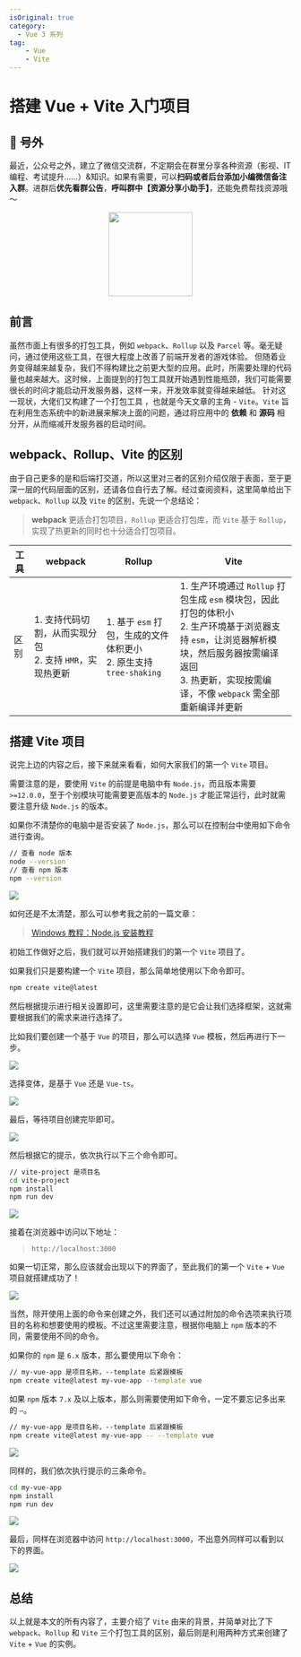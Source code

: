 ```yaml
---
isOriginal: true
category:
  - Vue 3 系列
tag:
    - Vue
    - Vite
---
```


# 搭建 Vue + Vite 入门项目

## 🎈 号外

最近，公众号之外，建立了微信交流群，不定期会在群里分享各种资源（影视、IT 编程、考试提升……）&知识。如果有需要，可以**扫码或者后台添加小编微信备注入群**。进群后**优先看群公告**，**呼叫群中【资源分享小助手】**，还能免费帮找资源哦～

<center>
<img src="/contact/wxgroup.jpg" width="150"> 
</center>

## 前言

虽然市面上有很多的打包工具，例如 `webpack`、`Rollup` 以及 `Parcel` 等。毫无疑问，通过使用这些工具，在很大程度上改善了前端开发者的游戏体验。
但随着业务变得越来越复杂，我们不得构建比之前更大型的应用。此时，所需要处理的代码量也越来越大。这时候，上面提到的打包工具就开始遇到性能瓶颈，我们可能需要很长的时间才能启动开发服务器，这样一来，开发效率就变得越来越低。
针对这一现状，大佬们又构建了一个打包工具 ，也就是今天文章的主角 - `Vite`。`Vite` 旨在利用生态系统中的新进展来解决上面的问题，通过将应用中的 **依赖** 和 **源码** 相分开，从而缩减开发服务器的启动时间。

## webpack、Rollup、Vite 的区别

由于自己更多的是和后端打交道，所以这里对三者的区别介绍仅限于表面，至于更深一层的代码层面的区别，还请各位自行去了解。经过查阅资料，这里简单给出下 `webpack`、`Rollup` 以及 `Vite` 的区别，先说一个总结论：

> **webpack** 更适合打包项目，`Rollup` 更适合打包库，而 `Vite` 基于 `Rollup`，实现了热更新的同时也十分适合打包项目。



| 工具 | webpack                                                      | Rollup                                                       | Vite                                                         |
| ---- | ------------------------------------------------------------ | ------------------------------------------------------------ | ------------------------------------------------------------ |
| 区别 | 1. 支持代码切割，从而实现分包<br />2. 支持 `HMR`，实现热更新 | 1. 基于 `esm` 打包，生成的文件体积更小<br />2. 原生支持 `tree-shaking` | 1. 生产环境通过 `Rollup` 打包生成 `esm` 模块包，因此打包的体积小<br />2. 生产环境基于浏览器支持 `esm`，让浏览器解析模块，然后服务器按需编译返回<br />3. 热更新，实现按需编译，不像 `webpack` 需全部重新编译并更新 |

## 搭建 Vite 项目

说完上边的内容之后，接下来就来看看，如何大家我们的第一个 `Vite` 项目。

需要注意的是，要使用 `Vite` 的前提是电脑中有 `Node.js`，而且版本需要 `>=12.0.0`，至于个别模块可能需要更高版本的 `Node.js` 才能正常运行，此时就需要注意升级 `Node.js` 的版本。

如果你不清楚你的电脑中是否安装了 `Node.js`，那么可以在控制台中使用如下命令进行查询。

```sh
// 查看 node 版本
node --version
// 查看 npm 版本
npm --version
```

![](assets/20220606-vite-quickstart/1bcdad701ebf4452baed219fc83acede.webp)

如何还是不太清楚，那么可以参考我之前的一篇文章：

>   [Windows 教程：Node.js 安装教程](https://cunyu1943.github.io/JavaPark/efficiency/windows/nodejs-install.html)



初始工作做好之后，我们就可以开始搭建我们的第一个 `Vite` 项目了。

如果我们只是要构建一个 `Vite` 项目，那么简单地使用以下命令即可。

```sh
npm create vite@latest
```

然后根据提示进行相关设置即可，这里需要注意的是它会让我们选择框架，这就需要根据我们的需求来进行选择了。

比如我们要创建一个基于 `Vue` 的项目，那么可以选择 `Vue` 模板，然后再进行下一步。

![](assets/20220606-vite-quickstart/15646dd536d24bd1bdec490bf9ef9947.webp)

选择变体，是基于 `Vue` 还是 `Vue-ts`。

![](assets/20220606-vite-quickstart/8643dfb26f7046f38dff61bf34412547.webp)

最后，等待项目创建完毕即可。

![](assets/20220606-vite-quickstart/398ba0dc8fac4c028ac08a91183ea9d9.webp)

然后根据它的提示，依次执行以下三个命令即可。

```sh
// vite-project 是项目名
cd vite-project 
npm install
npm run dev
```

![](assets/20220606-vite-quickstart/001f62742fa74ef18243ee2d6be11f1c.webp)

接着在浏览器中访问以下地址：

>   `http://localhost:3000`

如果一切正常，那么应该就会出现以下的界面了，至此我们的第一个 `Vite` + `Vue` 项目就搭建成功了！

![](assets/20220606-vite-quickstart/7ebab8a50d8b40d1b6dfd3d363b7420e.webp)

当然，除开使用上面的命令来创建之外，我们还可以通过附加的命令选项来执行项目的名称和想要使用的模板。不过这里需要注意，根据你电脑上 `npm` 版本的不同，需要使用不同的命令。

如果你的 `npm` 是 `6.x` 版本，那么要使用以下命令：

```sh
// my-vue-app 是项目名称，--template 后紧跟模板
npm create vite@latest my-vue-app --template vue
```

如果 `npm` 版本 `7.x` 及以上版本，那么则需要使用如下命令，一定不要忘记多出来的 `–`。

```sh
// my-vue-app 是项目名称，--template 后紧跟模板
npm create vite@latest my-vue-app -- --template vue
```

![](assets/20220606-vite-quickstart/191b34c683cd49f2a9b608ea24533267.webp)

同样的，我们依次执行提示的三条命令。

```sh
cd my-vue-app
npm install
npm run dev
```

![](assets/20220606-vite-quickstart/3bc140611b8241d99f05ecfac0123b04.webp)

最后，同样在浏览器中访问 `http://localhost:3000`，不出意外同样可以看到以下的界面。

![](assets/20220606-vite-quickstart/7ebab8a50d8b40d1b6dfd3d363b7420e.webp)

## 总结

以上就是本文的所有内容了，主要介绍了 `Vite` 由来的背景，并简单对比了下 `webpack`、`Rollup` 和 `Vite` 三个打包工具的区别，最后则是利用两种方式来创建了 `Vite` + `Vue` 的实例。